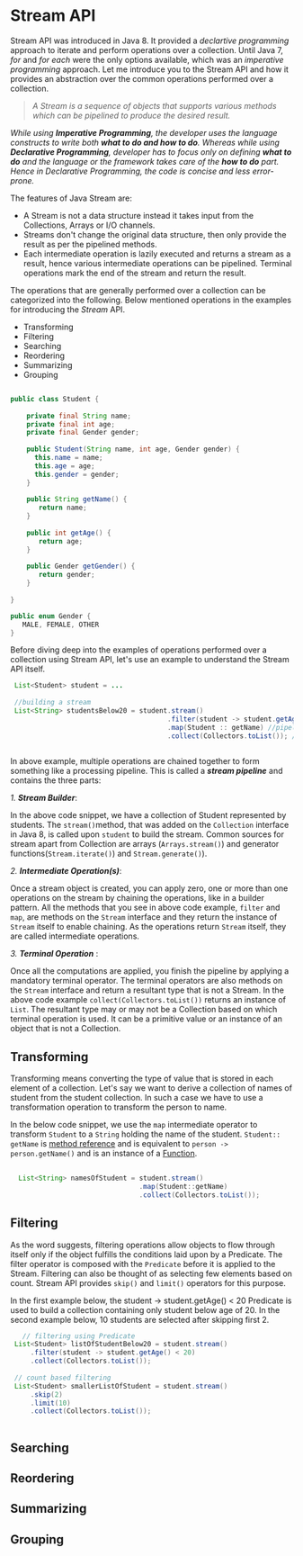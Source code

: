 
# Stream API

Stream API was introduced in Java 8. It provided a *declartive programming* approach to iterate and perform operations over a collection. Until Java 7, *for* and *for each* were the only options available, which was an *imperative programming* approach. Let me introduce you to the Stream API and how it provides an abstraction over the common operations performed over a collection.

> *A Stream is a sequence of objects that supports various methods which can be pipelined to produce the desired result.*

*While using **Imperative Programming**, the developer uses the language constructs to write both **what to do and how to do**. Whereas while using **Declarative Programming**, developer has to focus only on defining **what to do** and the language or the framework takes care of the **how to do** part. Hence in Declarative Programming, the code is concise and less error-prone.*

The features of Java Stream are:

  * A Stream is not a data structure instead it takes input from the Collections, Arrays or I/O channels.
  * Streams don't change the original data structure, then only provide the result as per the pipelined methods.
  * Each intermediate operation is lazily executed and returns a stream as a result, hence various intermediate operations can     be pipelined. Terminal operations mark the end of the stream and return the result.

The operations that are generally performed over a collection can be categorized into the following. Below mentioned operations in the examples for introducing the *Stream* API.

* Transforming
* Filtering
* Searching
* Reordering
* Summarizing
* Grouping

```Java

public class Student {
    
    private final String name;
    private final int age;
    private final Gender gender;
    
    public Student(String name, int age, Gender gender) {
      this.name = name;
      this.age = age;
      this.gender = gender;
    }
    
    public String getName() {
       return name;
    }
    
    public int getAge() {
       return age;
    }
    
    public Gender getGender() {
       return gender;
    }
     
}

public enum Gender {
   MALE, FEMALE, OTHER
}
```
Before diving deep into the examples of operations performed over a collection using Stream API, let's use an example to understand the Stream API itself.

```java
 List<Student> student = ...
 
 //building a stream
 List<String> studentsBelow20 = student.stream()
                                       .filter(student -> student.getAge() < 20) // pipelining a computation
                                       .map(Student :: getName) //pipelining another computation
                                       .collect(Collectors.toList()); // terminating a stream.
                                       
```

In above example, multiple operations are chained together to form something like a processing pipeline. This is called a ***stream pipeline*** and contains the three parts: 

*1. **Stream Builder***:  
      
   In the above code snippet, we have a collection of Student represented by students. The ```stream()```method, that was        added on the ```Collection``` interface in Java 8, is called upon ```student``` to build the stream. Common sources for        stream apart from Collection are arrays (```Arrays.stream()```) and generator functions(```Stream.iterate()```) and            ```Stream.generate()```).
      
*2. **Intermediate Operation(s)***:
  
   Once a stream object is created, you can apply zero, one or more than one operations on the stream by chaining the            operations, like in a builder pattern. All the methods that you see in above code example, ```filter``` and ```map```,
   are methods on the ```Stream``` interface and they return the instance of ```Stream``` itself to enable chaining. As the      operations return ```Stream``` itself, they are called intermediate operations.
   
*3. **Terminal Operation*** :
     
   Once all the computations are applied, you finish the pipeline by applying a mandatory terminal operator. The terminal 
   operators are also methods on the ```Stream``` interface and return a resultant type that is not a Stream. In the above
   code example ```collect(Collectors.toList())``` returns an instance of ```List```. The resultant type may or may not be a      Collection based on which terminal operation is used. It can be a primitive value or an instance of an object that is not
   a Collection.
   
   ## Transforming ##
   
   Transforming means converting the type of value that is stored in each element of a collection. Let's say we want to derive
   a collection of names of student from the student collection. In such a case we have to use a transformation operation to      transform the person to name.
   
   
 In the below code snippet, we use the ```map``` intermediate operator to transform ```Student``` to a ```String``` holding 
 the name of the student. ```Student:: getName``` is [method reference](https://docs.oracle.com/javase/tutorial/java/javaOO/methodreferences.html) and is equivalent to ```person ->     person.getName()``` and is an instance of a [Function](https://docs.oracle.com/javase/8/docs/api/java/util/function/Function.html).
   
  ```java
    
    List<String> namesOfStudent = student.stream()
                                  .map(Student::getName)
                                  .collect(Collectors.toList());
  
  ```
  ## Filtering ##
  
  As the word suggests, filtering operations allow objects to flow through itself only if the object fulfills the conditions     laid upon by a Predicate. The filter operator is composed with the ```Predicate``` before it is applied to the Stream.
  Filtering can also be thought of as selecting few elements based on count. Stream API provides ```skip()``` and ```limit()``` operators   for this purpose.
  
  
  In the first example below, the student -> student.getAge() < 20 Predicate is used to build a collection containing only       student below age of 20. 
  In the second example below, 10 students are selected after skipping first 2.
  
  ```java
     // filtering using Predicate
   List<Student> listOfStudentBelow20 = student.stream() 
       .filter(student -> student.getAge() < 20)  
       .collect(Collectors.toList());
       
   // count based filtering    
   List<Student> smallerListOfStudent = student.stream()
       .skip(2)
       .limit(10)
       .collect(Collectors.toList());
       
  ```
  
  ## Searching ##
  
  
  ## Reordering ##
  
  
  ## Summarizing ##
  
  
  ## Grouping ##
  
